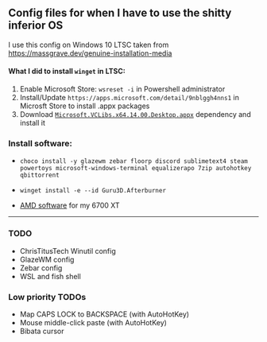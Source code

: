 ## Config files for when I have to use the shitty inferior OS
I use this config on Windows 10 LTSC taken from https://massgrave.dev/genuine-installation-media

#### What I did to install `winget` in LTSC:
1. Enable Microsoft Store: `wsreset -i` in Powershell administrator
2. Install/Update `https://apps.microsoft.com/detail/9nblggh4nns1` in Microsft Store to install .appx packages
3. Download [`Microsoft.VCLibs.x64.14.00.Desktop.appx`](https://learn.microsoft.com/en-gb/troubleshoot/developer/visualstudio/cpp/libraries/c-runtime-packages-desktop-bridge#how-to-install-and-update-desktop-framework-packages) dependency and install it

### Install software:
- ```
  choco install -y glazewm zebar floorp discord sublimetext4 steam powertoys microsoft-windows-terminal equalizerapo 7zip autohotkey qbittorrent
  ```
- ```
  winget install -e --id Guru3D.Afterburner
  ```
- [AMD software](https://www.amd.com/en/support/downloads/drivers.html/graphics/radeon-rx/radeon-rx-6000-series/amd-radeon-rx-6700-xt.html) for my 6700 XT

---
### TODO
- ChrisTitusTech Winutil config
- GlazeWM config 
- Zebar config
- WSL and fish shell
### Low priority TODOs
- Map CAPS LOCK to BACKSPACE (with AutoHotKey)
- Mouse middle-click paste (with AutoHotKey)
- Bibata cursor 
